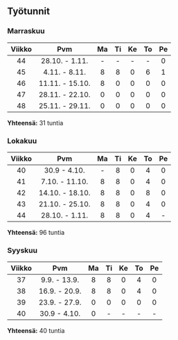 ## Työtunnit

### Marraskuu

|Viikko|Pvm|Ma|Ti|Ke|To|Pe|
|:-:|:-:|:-:|:-:|:-:|:-:|:-:|
|44|28.10. - 1.11.|-|-|-|-|0|
|45|4.11. - 8.11.|8|8|0|6|1|
|46|11.11. - 15.10.|8|0|0|0|0|
|47|28.11. - 22.10.|0|0|0|0|0|
|48|25.11. - 29.11.|0|0|0|0|0|

**Yhteensä:**
31 tuntia

### Lokakuu

|Viikko|Pvm|Ma|Ti|Ke|To|Pe|
|:-:|:-:|:-:|:-:|:-:|:-:|:-:|
|40|30.9 - 4.10.|-|8|0|4|0|
|41|7.10. - 11.10.|8|8|0|4|0|
|42|14.10. - 18.10.|8|8|0|8|0|
|43|21.10. - 25.10.|8|8|0|4|0|
|44|28.10. - 1.11.|8|8|0|4|-|

**Yhteensä:**
96 tuntia

### Syyskuu

|Viikko|Pvm|Ma|Ti|Ke|To|Pe|
|:-:|:-:|:-:|:-:|:-:|:-:|:-:|
|37|9.9. - 13.9.|8|8|0|4|0|
|38|16.9. - 20.9.|8|8|0|4|0|
|39|23.9. - 27.9.|0|0|0|0|0|
|40|30.9 - 4.10.|0|-|-|-|-|

**Yhteensä:**
40 tuntia
